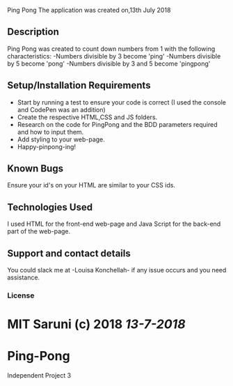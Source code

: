 Ping Pong
The application was created on,13th July 2018
## Description
Ping Pong was created to count down numbers from 1 with the following characteristics:
-Numbers divisible by 3 become 'ping'
-Numbers divisible by 5 become 'pong'
-Numbers divisible by 3 and 5 become 'pingpong'

## Setup/Installation Requirements
* Start by running a test to ensure your code is correct (I used the console and CodePen was an addition)
* Create the respective HTML,CSS and JS folders.
* Research on the code for PingPong and the BDD parameters required and how to input them.
* Add styling to your web-page.
* Happy-pinpong-ing!

## Known Bugs
Ensure your id's on your HTML are similar to your CSS ids. 
## Technologies Used
 I used HTML for the front-end web-page and Java Script for the back-end part of the web-page.
## Support and contact details
You could slack me at -Louisa Konchellah- if any issue occurs and you need assistance.
### License
MIT
Saruni (c) 2018 *13-7-2018*
=======
# Ping-Pong
Independent Project 3

